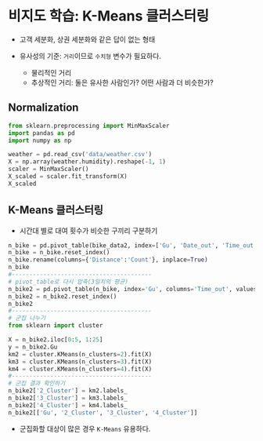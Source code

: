 # 비지도 학습: K-Means 클러스터링

- 고객 세분화, 상권 세분화와 같은 답이 없는 형태

- 유사성의 기준: `거리`이므로 `수치형` 변수가 필요하다.
  - 물리적인 거리
  - 추상적인 거리: 둘은 유사한 사람인가? 어떤 사람과 더 비슷한가?



## Normalization

```python
from sklearn.preprocessing import MinMaxScaler
import pandas as pd
import numpy as np

weather = pd.read_csv('data/weather.csv')
X = np.array(weather.humidity).reshape(-1, 1)
scaler = MinMaxScaler()
X_scaled = scaler.fit_transform(X)
X_scaled
```

## K-Means 클러스터링

- 시간대 별로 대여 횟수가 비슷한 구끼리 구분하기

```python
n_bike = pd.pivot_table(bike_data2, index=['Gu', 'Date_out', 'Time_out'], values='Distance', aggfunc=len)
n_bike = n_bike.reset_index()
n_bike.rename(columns={'Distance':'Count'}, inplace=True)
n_bike
#----------------------------------------
# pivot_table로 다시 압축(3일치의 평균)
n_bike2 = pd.pivot_table(n_bike, index='Gu', columns='Time_out', values='Count', aggfunc=np.mean)
n_bike2 = n_bike2.reset_index()
n_bike2
#----------------------------------------
# 군집 나누기
from sklearn import cluster

X = n_bike2.iloc[0:5, 1:25]
y = n_bike2.Gu
km2 = cluster.KMeans(n_clusters=2).fit(X)
km3 = cluster.KMeans(n_clusters=3).fit(X)
km4 = cluster.KMeans(n_clusters=4).fit(X)
#----------------------------------------
# 군집 결과 확인하기
n_bike2['2_Cluster'] = km2.labels_
n_bike2['3_Cluster'] = km3.labels_
n_bike2['4_Cluster'] = km4.labels_
n_bike2[['Gu', '2_Cluster', '3_Cluster', '4_Cluster']]
```

- 군집화할 대상이 많은 경우 `K-Means` 유용하다.



